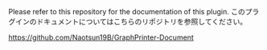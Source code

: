 Please refer to this repository for the documentation of this plugin.
このプラグインのドキュメントについてはこちらのリポジトリを参照してください。

https://github.com/Naotsun19B/GraphPrinter-Document
